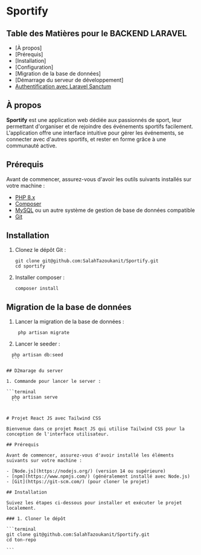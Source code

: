 # Sportify

## Table des Matières pour le BACKEND LARAVEL

- [À propos]
- [Prérequis]
- [Installation]
- [Configuration]
- [Migration de la base de données]
- [Démarrage du serveur de développement]
- [Authentification avec Laravel Sanctum](#authentification-avec-laravel-sanctum)


## À propos

**Sportify** est une application web dédiée aux passionnés de sport, leur permettant d'organiser et de rejoindre des événements sportifs facilement. L'application offre une interface intuitive pour gérer les événements, se connecter avec d'autres sportifs, et rester en forme grâce à une communauté active.

## Prérequis

Avant de commencer, assurez-vous d'avoir les outils suivants installés sur votre machine :

- [PHP 8.x](https://www.php.net/downloads)
- [Composer](https://getcomposer.org/download/)
- [MySQL](https://dev.mysql.com/downloads/) ou un autre système de gestion de base de données compatible
- [Git](https://git-scm.com/downloads)

## Installation

1. Clonez le dépôt Git :

   ```terminal
   git clone git@github.com:SalahTazoukanit/Sportify.git
   cd sportify
   ```

2. Installer composer :

   ```terminal
   composer install
   ```

## Migration de la base de données

1. Lancer la migration de la base de données :

   ```terminal
    php artisan migrate
   ```

2. Lancer le seeder :

````terminal
  php artisan db:seed
  ```

## D2marage du server

1. Commande pour lancer le server :

```terminal
  php artisan serve
  ```


# Projet React JS avec Tailwind CSS

Bienvenue dans ce projet React JS qui utilise Tailwind CSS pour la conception de l'interface utilisateur.

## Prérequis

Avant de commencer, assurez-vous d'avoir installé les éléments suivants sur votre machine :

- [Node.js](https://nodejs.org/) (version 14 ou supérieure)
- [npm](https://www.npmjs.com/) (généralement installé avec Node.js)
- [Git](https://git-scm.com/) (pour cloner le projet)

## Installation

Suivez les étapes ci-dessous pour installer et exécuter le projet localement.

### 1. Cloner le dépôt

```terminal
git clone git@github.com:SalahTazoukanit/Sportify.git
cd ton-repo

```
